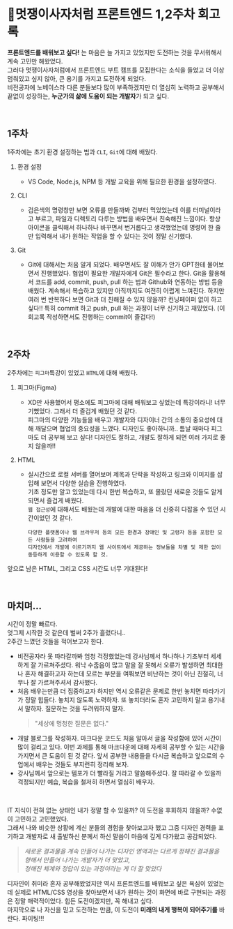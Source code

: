 # 🦁멋쟁이사자처럼 프론트엔드 1,2주차 회고록

**프론트엔드를 배워보고 싶다!** 는 마음은 늘 가지고 있었지만 도전하는 것을 무서워해서 계속 고민만 해왔었다. <br>
그러다 멋쟁이사자처럼에서 프론트엔드 부트 캠프를 모집한다는 소식을 들었고 더 이상 멈춰있고 싶지 않아, 큰 용기를 가지고 도전하게 되었다. <br>
비전공자에 노베이스라 다른 분들보다 많이 부족하겠지만 더 열심히 노력하고 공부해서 끝없이 성장하는, **누군가의 삶에 도움이 되는 개발자**가 되고 싶다.

<br>

## 1주차

1주차에는 초기 환경 설정하는 법과 `CLI`, `Git`에 대해 배웠다.

1. 환경 설정

   - VS Code, Node.js, NPM 등 개발 교육을 위해 필요한 환경을 설정하였다.

2. CLI

   - 검은색의 명령창만 보면 오류를 만들까봐 겁부터 먹었었는데 이를 터미널이라고 부르고, 파일과 디렉토리 다루는 방법을 배우면서 친숙해진 느낌이다.
     항상 아이콘을 클릭해서 하나하나 바꾸면서 번거롭다고 생각했었는데 명령어 한 줄만 입력해서 내가 원하는 작업을 할 수 있다는 것이 정말 신기했다.

3. Git
   - Git에 대해서는 처음 알게 되었다. 배우면서도 잘 이해가 안가 GPT한테 물어보면서 진행했었다.
     협업이 필요한 개발자에게 Git은 필수라고 한다. Git을 활용해서 코드를 add, commit, push, pull 하는 법과 Github와 연동하는 방법 등을 배웠다.
     계속해서 복습하고 있지만 아직까지도 여전히 어렵게 느껴진다. 하지만 여러 번 반복하다 보면 Git과 더 친해질 수 있지 않을까? 컨닝페이퍼 없이 하고 싶다!!
     특히 commit 하고 push, pull 하는 과정이 너무 신기하고 재밌었다. (이 회고록 작성하면서도 진행하는 commit이 즐겁다!)

<br>

## 2주차

2주차에는 `피그마`특강이 있었고 `HTML`에 대해 배웠다.

1. 피그마(Figma)

   - XD만 사용했어서 평소에도 피그마에 대해 배워보고 싶었는데 특강이라니! 너무 기뻤었다. 그래서 더 즐겁게 배웠던 것 같다.  
     피그마의 다양한 기능들을 배우고 개발자와 디자이너 간의 소통의 중요성에 대해 깨달으며 협업의 중요성을 느꼈다.
     디자인도 좋아하니까.. 틈날 때마다 피그마도 더 공부해 보고 싶다! 디자인도 잘하고, 개발도 잘하게 되면 여러 가지로 좋지 않을까!!

2. HTML

   - 실시간으로 로컬 서버를 열어보며 제목과 단락을 작성하고 링크와 이미지를 삽입해 보면서 다양한 실습을 진행하였다.  
     기초 정도만 알고 있었는데 다시 한번 복습하고, 또 몰랐던 새로운 것들도 알게 되면서 즐겁게 배웠다.  
     `웹 접근성`에 대해서도 배웠는데 개발에 대한 마음을 더 신중히 다잡을 수 있던 시간이었던 것 같다.

     ```
     다양한 플랫폼이나 웹 브라우저 등의 모든 환경과 장애인 및 고령자 등을 포함한 모든 사람들을 고려하여
     디자인에서 개발에 이르기까지 웹 사이트에서 제공하는 정보들을 차별 및 제한 없이 동등하게 이용할 수 있도록 할 것.
     ```

앞으로 남은 HTML, 그리고 CSS 시간도 너무 기대된다!

<br>

## 마치며...

시간이 정말 빠르다.  
엊그제 시작한 것 같은데 벌써 2주가 흘렀다니..  
2주간 느꼈던 것들을 적어보고자 한다.

- 비전공자라 못 따라갈까봐 엄청 걱정했었는데 강사님께서 하나하나 기초부터 세세하게 잘 가르쳐주셨다. 워낙 수줍음이 많고 말을 잘 못해서 오류가 발생하면 최대한 나 혼자 해결하고자 하는데 모르는 부분을 여쭤보면 비난하는 것이 아닌 친절히, 너무나 잘 가르쳐주셔서 감사했다.
- 처음 배우는만큼 더 집중하고자 하지만 역시 오류같은 문제로 한번 놓치면 따라가기가 정말 힘들다. 놓치지 않도록 노력하자. 또 놓치더라도 혼자 고민하지 말고 용기내서 말하자. 질문하는 것을 두려워하지 말자.
  > "세상에 멍청한 질문은 없다."
- 개발 블로그를 작성하자. 마크다운 코드도 처음 알아서 글을 작성함에 있어 시간이 많이 걸리고 있다. 이번 과제를 통해 마크다운에 대해 자세히 공부할 수 있는 시간을 가지면서 큰 도움이 된 것 같다. 앞서 공부한 내용들을 다시금 복습하고 앞으로의 수업에서 배우는 것들도 부지런히 정리해 보자.
- 강사님께서 앞으로는 템포가 더 빨라질 거라고 말씀해주셨다. 잘 따라갈 수 있을까 걱정되지만 예습, 복습을 철저히 하면서 열심히 배우자.

<br>

IT 지식이 전혀 없는 상태인 내가 정말 할 수 있을까? 이 도전을 후회하지 않을까? 수없이 고민하고 고민했었다. <br>
그래서 나와 비슷한 상황에 계신 분들의 경험을 찾아보고자 했고 그중 디자인 경력을 포기하고 개발자로 새 출발하신 분께서 하신 말씀이 마음에 깊게 다가왔고 공감되었다.

> _*새로운 결과물을 계속 만들어 나가는 디자인 영역과는 다르게 정해진 결과물을 향해서 만들어 나가는 개발자가 더 맞았고, <br>
> 정해진 체계와 정답이 있는 과정이라는 게 더 잘 맞았다*_

디자인이 취미라 혼자 공부해왔었지만 역시 프론트엔드를 배워보고 싶은 욕심이 있었는데 실제로 HTML/CSS 영상을 찾아보면서 내가 원하는 것이 화면에 바로 구현되는 과정은 정말 매력적이었다.
힘든 도전이겠지만, 꼭 해내고 싶다. <br>
마지막으로 나 자신을 믿고 도전하는 만큼, 이 도전이 **미래의 내게 행복이 되어주기를** 바란다. 파이팅!!!
